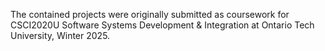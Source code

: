 The contained projects were originally submitted as coursework for CSCI2020U Software Systems Development & Integration at Ontario Tech University, Winter 2025.